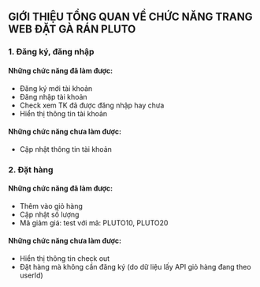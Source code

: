 ## GIỚI THIỆU TỔNG QUAN VỀ CHỨC NĂNG TRANG WEB ĐẶT GÀ RÁN PLUTO
### 1. Đăng ký, đăng nhập
#### Những chức năng đã làm được:
- Đăng ký mới tài  khoản
- Đăng nhập tài khoản
- Check xem TK đã được đăng nhập hay chưa
- Hiển thị thông tin tài khoản
#### Những chức năng chưa làm được:
- Cập nhật thông tin tài khoản
### 2. Đặt hàng
#### Những chức năng đã làm được:
- Thêm vào giỏ hàng
- Cập nhật số lượng
- Mã giảm giá: test với mã: PLUTO10, PLUTO20
#### Những chức năng chưa làm được:
- Hiển thị thông tin check out
- Đặt hàng mà không cần đăng ký (do dữ liệu lấy API giỏ hàng đang theo userId)

